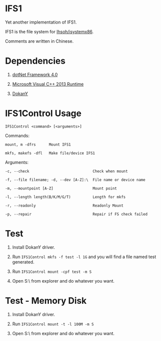 IFS1
==

Yet another implementation of IFS1.

IFS1 is the file system for [Ihsoh/isystemx86](https://github.com/Ihsoh/isystemx86).

Comments are written in Chinese.

Dependencies
==

1. [dotNet Framework 4.0](http://www.microsoft.com/en-us/download/details.aspx?id=17718)

1. [Microsoft Visual C++ 2013 Runtime](http://www.microsoft.com/en-us/download/details.aspx?id=40784)

1. [DokanY](https://github.com/Maxhy/dokany)

IFS1Control Usage
==

	IFS1Control <command> [<arguments>]

Commands:

	mount, m -dfrs		Mount IFS1

	mkfs, makefs -dfl	Make file/device IFS1

Arguments:

	-c, --check								Check when mount

	-f, --file filename; -d, --dev [A-Z]:\	File name or device name

	-m, --mountpoint [A-Z]					Mount point

	-l, --length length(B/K/M/G/T)			Length for mkfs

	-r, --readonly							Readonly Mount

	-p, --repair							Repair if FS check failed



Test
==

1. Install DokanY driver.

1. Run ```IFS1Control mkfs -f test -l 1G``` and you will find a file named test generated.

1. Run ```IFS1Control mount -cpf test -m S```

1. Open S:\ from explorer and do whatever you want.

Test - Memory Disk
==

1. Install DokanY driver.

1. Run ```IFS1Control mount -t -l 100M -m S```

1. Open S:\ from explorer and do whatever you want.
